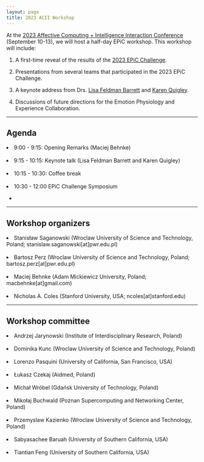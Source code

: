 ```yaml
---
layout: page
title: 2023 ACII Workshop
---
```


At the <a href = "https://acii-conf.net/">2023 Affective Computing + Intelligence Interaction Conference</a> (September 10-13), we will host a half-day EPiC workshop. This workshop will include:

1. A first-time reveal of the results of the <a href = "https://epic-collab.github.io/competition/">2023 EPiC Challenge</a>.

2. Presentations from several teams that participated in the 2023 EPiC Challenge.

3. A keynote address from Drs. <a href = "https://lisafeldmanbarrett.com/">Lisa Feldman Barrett</a> and <a href = "https://cos.northeastern.edu/people/karen-quigley/">Karen Quigley</a>.

4. Discussions of future directions for the Emotion Physiology and Experience Collaboration.


***
## Agenda
<li>9:00 - 9:15: Opening Remarks (Maciej Behnke)</li><br>
<li>9:15 - 10:15: Keynote talk (Lisa Feldman Barrett and Karen Quigley)</li><br>
<li>10:15 - 10:30: Coffee break</li><br>
<li>10:30 - 12:00 EPiC Challenge Symposium</li>
	<ul>
	<li>
	</ul>



***
## Workshop organizers

<li>Stanisław Saganowski (Wroclaw University of Science and Technology, Poland; stanislaw.saganowski[at]pwr.edu.pl)</li><br>
<li>Bartosz Perz (Wroclaw University of Science and Technology, Poland; bartosz.perz[at]pwr.edu.pl)</li><br>
<li>Maciej Behnke (Adam Mickiewicz University, Poland; macbehnke[at]gmail.com)</li><br>
<li>Nicholas A. Coles (Stanford University, USA; ncoles[at]stanford.edu)</li>


***
## Workshop committee

<li>Andrzej Jarynowski (Institute of Interdisciplinary Research, Poland)</li><br>
<li>Dominika Kunc (Wroclaw University of Science and Technology, Poland)</li><br>
<li>Lorenzo Pasquini (University of California, San Francisco, USA)</li><br>
<li>Łukasz Czekaj (Aidmed, Poland)</li><br>
<li>Michał Wróbel (Gdańsk University of Technology, Poland)</li><br>
<li>Mikołaj Buchwald (Poznan Supercomputing and Networking Center, Poland)</li><br>
<li>Przemyslaw Kazienko (Wroclaw University of Science and Technology, Poland)</li><br>
<li>Sabyasachee Baruah (University of Southern California, USA)</li><br>
<li>Tiantian Feng (University of Southern California, USA)</li>